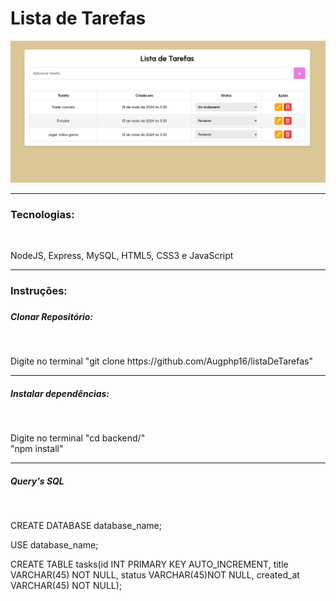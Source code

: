 <h1>Lista de Tarefas</h1>

<img src="./assets/images/listaDeTarefas.png">

<hr>

<h3>Tecnologias:</h3>
<br>
<p>NodeJS, Express, MySQL, HTML5, CSS3 e JavaScript</p>

<hr>

<h3>Instruções:<h3>

<h5>Clonar Repositório:</h5>
<br>
<p>Digite no terminal "git clone https://github.com/Augphp16/listaDeTarefas"</p>

<hr>

<h5>Instalar dependências:</h5>
<br>
<p>Digite no terminal "cd backend/" <br>"npm install"</p>

<hr>

<h5>Query's SQL</h5>
<br>
<p>CREATE DATABASE database_name;</p>
<p>USE database_name;
<p>CREATE TABLE tasks(id INT PRIMARY KEY AUTO_INCREMENT, title VARCHAR(45) NOT NULL, status VARCHAR(45)NOT NULL, created_at VARCHAR(45) NOT NULL);
